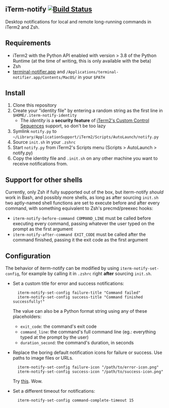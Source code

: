 iTerm-notify [![Build Status](https://travis-ci.org/marzocchi/iterm-notify.svg?branch=master)](https://travis-ci.org/marzocchi/iterm-notify)
---

Desktop notifications for local and remote long-running commands in iTerm2 and Zsh.

Requirements
---
- iTerm2 with the Python API enabled with version > 3.8 of the Python Runtime (at the time of writing, this is only
  available with the beta)
- Zsh
- [terminal-notifier.app][terminal-notifier] and `/Applications/terminal-notifier.app/Contents/MacOS/` in your `$PATH`

Install
---
1. Clone this repository
1. Create your "identity file" by entering a random string as the first line in `$HOME/.iterm-notify-identity`
    - The _identity_ is a **security feature** of [iTerm2's Custom Control Sequences][explain-id] support, so don't be too lazy
1. Symlink `notify.py` to `~/Library/ApplicationSupport/iTerm2/Scripts/AutoLaunch/notify.py`
1. Source `init.sh` in your `.zshrc`
1. Start `notify.py` from iTerm2's Scripts menu (Scripts > AutoLaunch > notify.py)
1. Copy the identity file and `.init.sh` on any other machine you want to receive notifications from.

Support for other shells
---

Currently, only Zsh if fully supported out of the box, but iterm-notify _should_ work in Bash, and possibly more shells,
as long as after sourcing `init.sh` two aptly-named shell functions are set to execute before and after every command,
with something equivalent to Zsh's precmd/preexec hooks:

- `iterm-notify-before-command COMMAND_LINE` must be called before executing every command, passing whatever the user
   typed on the prompt as the first argument 
- `iterm-notify-after-command EXIT_CODE` must be called after the command finished, passing it the exit code as the
   first argument

Configuration
---

The behavior of iterm-notify can be modified by using `iterm-notify-set-config`, for example by calling it in `.zshrc` 
right **after** sourcing `init.sh`.

- Set a custom title for error and success notifications:

        iterm-notify-set-config failure-title "Command failed"
        iterm-notify-set-config success-title "Command finished successfully!"

    The value can also be a Python format string using any of these placeholders:
    
    - `exit_code`: the command's exit code
    - `command_line`: the command's full command line (eg.: everything typed at the prompt by the user)
    - `duration_second`: the command's duration, in seconds
        
- Replace the boring default notification icons for failure or success. Use paths to image files or URLs.
        
        iterm-notify-set-config failure-icon "/path/to/error-icon.png"
        iterm-notify-set-config success-icon "/path/to/success-icon.png"
        
    Try [this][dogefy.sh]. Wow.
    
- Set a different timeout for notifications:

        iterm-notify-set-config command-complete-timeout 15


[explain-id]: https://www.iterm2.com/python-api/customcontrol.html
[terminal-notifier]: https://github.com/julienXX/terminal-notifier
[dogefy.sh]: https://gist.github.com/marzocchi/1bf65095962494a0ff17c417d6b1bb4b

